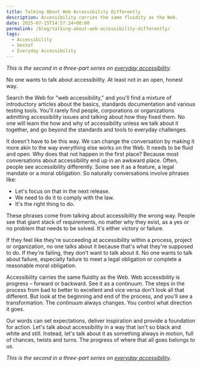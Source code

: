```yaml
---
title: Talking About Web Accessibility Differently
description: Accessibility carries the same fluidity as the Web.
date: 2015-07-15T14:57:24+00:00
permalink: /blog/talking-about-web-accessibility-differently/
tags:
  - Accessibility
  - bestof
  - Everyday Accessibility
---
```


_This is the second in a three-part series on [everyday accessibility](/tag/everyday-accessibility)._

No one wants to talk about accessibility. At least not in an open, honest way.

Search the Web for "web accessibility," and you'll find a mixture of introductory articles about the basics, standards documentation and various testing tools. You'll rarely find people, corporations or organizations admitting accessibility issues and talking about how they fixed them. No one will learn the how and why of accessibility unless we talk about it together, and go beyond the standards and tools to everyday challenges.

It doesn't have to be this way. We can change the conversation by making it more akin to the way everything else works on the Web. It needs to be fluid and open. Why does that not happen in the first place? Because most conversations about accessibility end up in an awkward place. Often, people see accessibility differently. Some see it as a feature, a legal mandate or a moral obligation. So naturally conversations involve phrases like:

- Let's focus on that in the next release.
- We need to do it to comply with the law.
- It's the right thing to do.

These phrases come from talking about accessibility the wrong way. People see that giant stack of requirements, no matter why they exist, as a yes or no problem that needs to be solved. It's either victory or failure.

If they feel like they're succeeding at accessibility within a process, project or organization, no one talks about it because that's what they're supposed to do. If they're failing, they don't want to talk about it. No one wants to talk about failure, especially failure to meet a legal obligation or complete a reasonable moral obligation.

Accessibility carries the same fluidity as the Web. Web accessibility is progress – forward or backward. See it as a continuum. The steps in the process from bad to better to excellent and vice versa don't look all that different. But look at the beginning and end of the process, and you'll see a transformation. The continuum always changes. You control what direction it goes.

Our words can set expectations, deliver inspiration and provide a foundation for action. Let's talk about accessibility in a way that isn't so black and white and still. Instead, let's talk about it as something always in motion, full of chances, twists and turns. The progress of where that all goes belongs to us.

_This is the second in a three-part series on [everyday accessibility](/tag/everyday-accessibility)._
